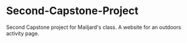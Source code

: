 # Second-Capstone-Project
 Second Capstone project for Mailjard's class. A website for an outdoors activity page.
